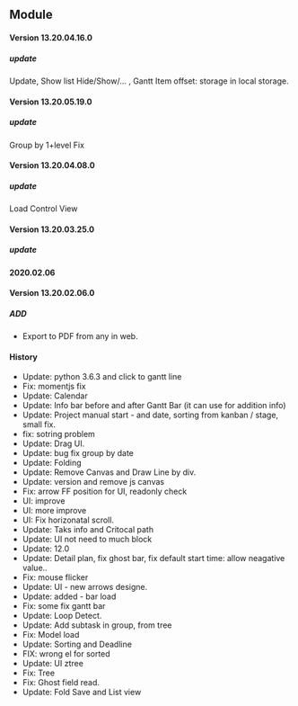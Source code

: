 ## Module <Project Native>


#### Version 13.20.04.16.0
##### update
Update, Show list Hide/Show/... , Gantt Item offset: storage in local storage.

#### Version 13.20.05.19.0
##### update
Group by 1+level Fix


#### Version 13.20.04.08.0
##### update
Load Control View


#### Version 13.20.03.25.0
##### update

#### 2020.02.06
#### Version 13.20.02.06.0
##### ADD

- Export to PDF from any in web.


#### History
- Update: python 3.6.3 and click to gantt line
- Fix: momentjs fix
- Update: Calendar
- Update: Info bar before and after Gantt Bar (it can use for addition info)
- Update: Project manual start - and date, sorting from kanban / stage, small fix.
- fix: sotring problem
- Update: Drag UI.
- Update: bug fix group by date 
- Update: Folding
- Update: Remove Canvas and Draw Line by div.
- Update: version and remove js canvas
- Fix: arrow FF position for UI, readonly check
- UI: improve
- UI: more improve
- UI: Fix horizonatal scroll.
- Update: Taks info and Critocal path
- Update: UI not need to much block
- Update: 12.0
- Update: Detail plan, fix ghost bar, fix default start time: allow neagative value..
- Fix: mouse flicker 
- Update: UI - new arrows designe.
- Update: added - bar load
- Fix: some fix gantt bar
- Update: Loop Detect.
- Update: Add subtask in group, from tree
- Fix: Model load
- Update: Sorting and Deadline
- FIX: wrong el for sorted
- Update: UI ztree
- Fix: Tree
- Fix: Ghost field read.
- Update: Fold Save and List view
